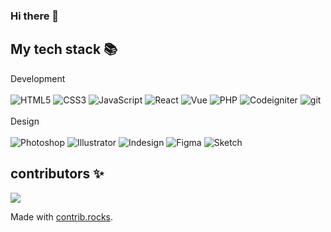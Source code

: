 ### Hi there 👋

My tech stack 📚
---
Development </br></br>
![HTML5](https://img.shields.io/badge/HTML5-F05032?style=for-the-badge&logo=html5&logoColor=ffffff)
![CSS3](https://img.shields.io/badge/CSS3-007ACC?style=for-the-badge&logo=css3&logoColor=ffffff)
![JavaScript](https://img.shields.io/badge/-JavaScript-%23F7DF1C?style=for-the-badge&logo=javascript&logoColor=000000&labelColor=%23F7DF1C&color=%23FFCE5A)
![React](https://img.shields.io/badge/-React-20232A?style=for-the-badge&logo=react)
![Vue](https://img.shields.io/badge/-Vue-1A1A1A?style=for-the-badge&logo=vue.js)
![PHP](https://img.shields.io/badge/-PHP-333333?style=for-the-badge&logo=php)
![Codeigniter](https://img.shields.io/badge/-Codeigniter-404040?style=for-the-badge&logo=Codeigniter)
![git](https://img.shields.io/badge/-Git-F05032?style=for-the-badge&logo=git&logoColor=ffffff)
</br></br>
Design </br></br>
![Photoshop](https://img.shields.io/badge/photoshop-071E34?style=for-the-badge&logo=adobePhotoshop&logoColor=071E34&labelColor=53A5F4)
![Illustrator](https://img.shields.io/badge/Illustrator-2E0322?style=for-the-badge&logo=adobeIllustrator&logoColor=2E0322&labelColor=FE9239)
![Indesign](https://img.shields.io/badge/Indesign-42091F?style=for-the-badge&logo=adobeIndesign&logoColor=42091F&labelColor=EB4869)
![Figma](https://img.shields.io/badge/figma-5647B3?style=for-the-badge&logo=figma&logoColor=ffffff&labelColor=7C6EF6)
![Sketch](https://img.shields.io/badge/sketch-FF9530?style=for-the-badge&logo=sketch&logoColor=ffffff&labelColor=ED732D)

contributors ✨
---
<a href="https://github.com/rosie-bb/rosie-bb/graphs/contributors">
  <img src="https://contrib.rocks/image?repo=rosie-bb/rosie-bb" />
</a>

Made with [contrib.rocks](https://contrib.rocks).
<!--
**Rosie-bb/rosie-bb** is a ✨ _special_ ✨ repository because its `README.md` (this file) appears on your GitHub profile.

Here are some ideas to get you started:

- 🔭 I’m currently working on ...
- 🌱 I’m currently learning ...
- 👯 I’m looking to collaborate on ...
- 🤔 I’m looking for help with ...
- 💬 Ask me about ...
- 📫 How to reach me: ...
- 😄 Pronouns: ...
- ⚡ Fun fact: ...
-->
